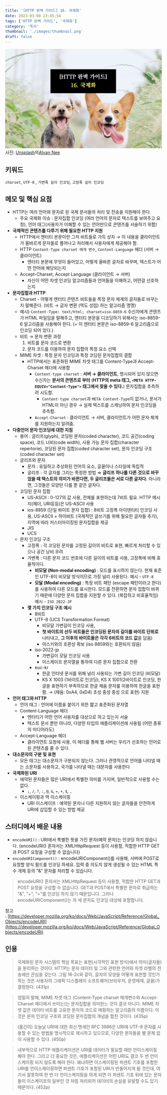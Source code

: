 ```yaml
---
title: '[HTTP 완벽 가이드] 16. 국제화'
date: 2023-03-08 23:45:54
tags: ['HTTP 완벽 가이드', '국제화']
category: '독서'
thumbnail: './images/thumbnail.png'
draft: false
---
```


<div class="unsplash-wrapper">
<img class="unsplash-thumbnail-image" alt="thumbnail" src="./images/thumbnail.png" />
<div class="unsplash-author">
사진: <a href="https://unsplash.com/ko/%EC%82%AC%EC%A7%84/1VgfQdCuX-4?utm_source=unsplash&utm_medium=referral&utm_content=creditCopyText">Unsplash</a>의<a href="https://unsplash.com/es/@alvannee?utm_source=unsplash&utm_medium=referral&utm_content=creditCopyText">Alvan Nee</a>

</div>
</div>

## 키워드

`charset`, `UTF-8` , `가변폭 길이 인코딩`, `고정폭 길이 인코딩`

## 메모 및 핵심 요점

- HTTP는 여러 언어와 문자로 된 국제 문서들의 처리 및 전송을 지원해야 한다.
  - 주요 국제화 이슈 : 문자집합 인코딩 (여러 언어의 문자로 텍스트를 보여주고 요청), 언어 태그(사용자가 이해할 수 있는 언어만으로 콘텐츠를 서술하기 위함)
- **국제적인 콘텐츠를 다루기 위해 필요한 HTTP 지원**
  - HTTP에서 엔터티 본문이란 그저 비트들로 가득 상자 → 이 내용을 클라이언트가 올바르게 문자들로 풀어나고 처리해서 사용자에게 제공해야 함.
  - HTTP `Content-Type charset 매개 변수`, `Content-Language` 헤더 (서버 → 클라이언트)
    - 엔터티 본문에 무엇이 들어있고, 어떻게 올바른 글자로 바꾸며, 텍스트가 어떤 언어에 해당되는지
  - Accept-Charset, Accept Language (클라이언트 → 서버)
    - 자신이 어떤 차셋 인코딩 알고리즘들과 언어들을 이해하고, 어떤걸 선호하는지
- **문자집합과 HTTP**
  - Charset - 어떻게 엔터티 콘텐츠 비트들을 특정 문자 체계의 글자들로 바꾸는지 말해준다. (비트 → 글자 변환 (역도 성립) 하는 알고리즘 명명)
  - 예시) `Content-Type: text/html; charset=iso-8859-6` 수신자에게 콘텐츠가 HTML 파일임을 말해주고, 엔터티 본문을 디코딩하기 위해서는 iso-8859-6 알고리즘을 사용해야 한다. (= 이 엔터티 본문은 iso-8859-6 알고리즘으로 인코딩 되어 있다.)
  - 비트 → 문자 변환 과정
    1. 비트를 문자 코드로 변환
    2. 문자 코드를 이용하여 문자 집합의 특정 요소 선택
  - MIME 차셋 : 특정 문자 인코딩과 특정 코딩된 문자집합의 결합
    - HTTP에서는 표준화된 MIME 차셋 태그를 Content-Type과 Accept-Charset 헤더에 사용함
      - `Content-type charset` : **서버 → 클라이언트**, 명시되어 있지 않으면 수신자는 **문서의 콘텐츠로 부터** (**HTTP의 meta 태그, `<META HTTP-EQUIV="Content-Type">` 태그에서 찾을 수 있다.**) 문자집합을 추측하려 시도함.
        - `Content-type charset`과 `META Content-Type`이 없거나, 문서가 HTML이 아닌 경우 → 실제 텍스트를 스캐닝하여 문자 인코딩을 추측함.
      - `Accept-Charset` : 클라이언트 → 서버, 클라이언트가 어떤 문자 체계를 지원하는지 알려줌.
- **다중언어 문자 인코딩에 대한 지침**
  - 용어 : 글리프(glyph), 코딩된 문자(coded character), 코드 공간(coding space), 코드 너비(code width), 사용 가능 문자 집합(character repertorie), 코딩된 문자 집합(coded character set), 문자 인코딩 구조(coded character set)
  - 글리프와 문자
    - 문자 : 유일하고 추상화된 언어의 요소, 글꼴이나 스타일에 독립적
    - 글리프 : 각 글자를 그리는 특정한 방법
      ⇒ **글리프 하나를 다른 것으로 바꾸었을 때 텍스트의 의미가 바뀐다면, 두 글리프들은 서로 다른 글자다.** 아니라면, 그것들은 모양만 다를 뿐 같은 글자다.
  - 코딩된 문자 집합
    - US-ASCII : 0-127의 값 사용, 전체를 표현하는데 7비트 필요. HTTP 메시지(헤더, URI등등)은 US-ASCII 사용
    - ios-8859 (단일 바이트 문자 집합) : 8비트 고정폭 아이덴티티 인코딩 사용, US-ASCII + 하이비트 (국제적인 글쓰기를 위해 필요한 글자들 추가), 지역에 따라 커스터마이징된 문자집합을 제공
    - JIS
    - UCS
  - 문자 인코딩 구조
    - 고정폭 : 각 코딩된 문자를 고정된 길이의 비트로 표현, 빠르게 처리할 수 있으나 공간 낭비 우려
    - 가변폭 : 다른 문자 코드 번호에 다른 길이의 비트를 사용, 고정폭에 비해 효율적이다.
      - **비모달 (Non-modal encoding)** : 모드를 표시하지 않는다. 현재 표준인 UTF-8이 비모달 방식이므로 가장 널리 사용된다.
        예시 - `UTF-8`
      - **모달 (Modal encoding)** : 특정 비트 패턴 (escape 패턴이라고 한다)를 사용하여 다른 모드를 표시한다. 모드를 전환하면 문자 집합이 바뀌기 때문에 다양한 문자 집합을 지원할 수 있다. (복잡하고 비효율적임)
        예시 - `ISO 2022-JP`
    - **몇 가지 인코딩 구조 예시**
      - 8비트
      - UTF-8 (UCS Transformation Format)
        - 비모달 가변길이 인코딩 사용,
        - **첫 바이트의 선두 비트들은 인코딩된 문자의 길이를 바이트 단위로** 나타내고, **그 이후의 바이트들은 각각 6비트의 코드 값**을 담음)
        - 아스키와의 호환성 확보 (iso 8859와는 호환되지 않음)
      - iso-2022-jp
        - 가변길이 모달 인코딩 사용
        - 이스케이프 문자열을 통하여 다른 문자 집합으로 전환
      - euc-kr
        - 한글 인터넷 문서를 위해 널리 사용되는 가변 길이 인코딩 (비모달)
        - KS X 1003 (1바이트로 인코딩), KS X 1001(2바이트로 인코딩, 한글을 표현하기 부족하므로 한글 채움 문자를 이용하여 한글을 표현함. → (채움: 0xA4, 0xD4) 초성 중성 종성 으로 표현) 지원
- **언어 태그와 HTTP**
  - 언어 태그 : 언어에 이름을 붙이기 위한 짧고 표준화된 문자열
  - Content-Language 헤더
    - 엔터티가 어떤 언어 사용자를 대상으로 하고 있는지 서술
    - 텍스트 문서 뿐만 아니라, 다양한 타입의 애플리케이션에 사용됨 (어떤 종류의 미디어라도)
  - Accept-Language 헤더
    - 클라이언트 요청에 사용, 이 헤더를 통해 웹 서버는 우리가 선호하는 언어로된 콘텐츠를 줄 수 있다.
- **대소문자의 구분 및 표현**
  - 모든 태그는 대소문자가 구분되지 않는다. 그러나 관영적으로 언어를 나타낼 때는 소문자를 사용하고, 국가를 나타낼 때는 대문자를 사용한다
- **국제화된 URI**
  - 에약된 문자들은 많은 URI에서 특별한 의미를 가지며, 일반적으로 사용할 수는 없다.
    - `;`, `/`, `?`, `:`, `@`, `&`, `=`, `+`, `$`, `,`
  - 이스케이핑과 역 이스케이핑
    - URI 이스케이프 : 예약된 문자나 다른 지원하지 않는 글자들을 안전하게 URI에 삽입할 수 있는 방법 제공

## 스터디에서 배운 내용

- `encodeURI()` : URI에서 특별한 뜻을 가진 문자(예약 문자)는 인코딩 하지 않습니다. (encodeURI() 혼자서는 XMLHttpRequest 등이 사용할, 적합한 HTTP GET과 POST 요청을 구성할 수 없습니다)
- `encodeURIComponent()` : encodeURIComponent()를 사용해, 서버에 POST로 요청할 양식 필드를 인코딩 하세요. 입력 중 의도치 않게 생성될 수 있는 HTML 특수 개체 등의 "&" 문자를 처리할 수 있습니다.

> encodeURI() 혼자서는 XMLHttpRequest 등이 사용할, 적합한 HTTP GET과 POST 요청을 구성할 수 없습니다. GET과 POST에서 특별한 문자로 취급하는 "&", "+", "="를 인코딩 하지 않기 때문입니다. 그러나 encodeURIComponent()는 저 세 문자도 인코딩 대상에 포함합니다.

참고 : [https://developer.mozilla.org/ko/docs/Web/JavaScript/Reference/Global_Objects/encodeURI](https://developer.mozilla.org/ko/docs/Web/JavaScript/Reference/Global_Objects/encodeURI)

## 인용

> 국제화된 문자 시스템의 핵심 목표는 표현(시각적인 표현 방식)에서 의미(글자들)을 분리하는 것이다. HTTP는 문자 데이터 및 그와 관련한 언어와 차셋 라벨의 전송에만 관심을 갖는다. 그림 16-2c와 같이, 글자의 모양을 어떻게 표현할 것인가 하는 것은 사용자의 그래픽 디스플레이 소프트웨어(브라우저, 운영체제, 글꼴)가 결정한다. (431p)

> 엄밀히 말해, MIME 차셋 태그 (Content-Type charset 매개변수와 Accept-Charset 헤더에서 쓰이는)는 문자집합을 의미한느 것이 결코 아니다. MIME 차셋 값은 데이터 비트를 고유한 문자의 코드로 매핑하는 알고리즘의 이름이다. 이것은 문자 인코딩 구조와 코딩된 문자집합의 개념을 합친 것이다. (435p)

> (옮긴이) 오늘날 URI에 대한 최신 명세인 RFC 3986은 URI에 UTF-8 문자를 사용할 수 있는 방법을 명시적으로 제시하고 있으므로, 다양한 문자들을 별 문제 없이 사용할 수 있다. (450p)

> 내부적으로 HTTP 애플리케이션은 URI를 데이터가 필요할 때만 언이스케이핑 해야 한다. 그리고 더 중요한 것은, 애플리케이션은 어떤 URI도 결코 두 번 언이스케이핑 되지 않도록 해야 한다. 왜냐하면 이스케이핑된 퍼센트 기호를 포함한 URI를 언이스케이핑하면 퍼센트 기호가 포함된 URI가 만들어지게 될 것인데, 여기서 잘못하여 한 번 더 언이스케이핑을 하게 되면 이 퍼센트 기호 뒤에 있는 문자들이 이스케이프의 일부인 것 처럼 처리되어 데이터의 손실을 유발할 수도 있기 때문이다. (452p)
